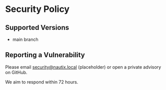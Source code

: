 # Security Policy

## Supported Versions
- main branch

## Reporting a Vulnerability
Please email security@nautix.local (placeholder) or open a private advisory on GitHub.

We aim to respond within 72 hours.

